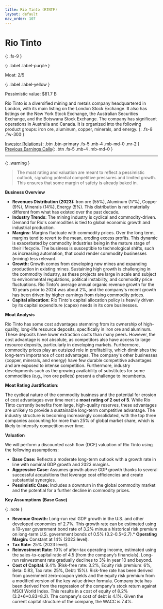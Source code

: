 ```yaml
---
title: Rio Tinto (RTNTF)
layout: default
nav_order: 107
---
```


# Rio Tinto
{: .fs-9 }

{: .label .label-purple }

Moat: 2/5

{: .label .label-yellow }

Pessimistic value: $81.7 B

Rio Tinto is a diversified mining and metals company headquartered in London, with its main listing on the London Stock Exchange. It also has listings on the New York Stock Exchange, the Australian Securities Exchange, and the Botswana Stock Exchange. The company has significant operations in Australia and Canada. It is organized into the following product groups: iron ore, aluminum, copper, minerals, and energy.
{: .fs-6 .fw-300 }

[Investor Relations](https://www.google.com/search?q=RTNTF+investor+relations){: .btn .btn-primary .fs-5 .mb-4 .mb-md-0 .mr-2 }
[Previous Earnings Calls](https://discountingcashflows.com/company/RTNTF/transcripts/){: .btn .fs-5 .mb-4 .mb-md-0 }

---

{: .warning } 
>The moat rating and valuation are meant to reflect a pessimistic outlook, signaling potential competitive pressures and limited growth. This ensures that some margin of safety is already baked in.


**Business Overview**

* **Revenues Distribution (2023):**  Iron ore (55%), Aluminum (17%), Copper (9%), Minerals (14%), Energy (5%). This distribution is not materially different from what has existed over the past decade.
* **Industry Trends:** The mining industry is cyclical and commodity-driven.  Demand for Rio's commodities is tied to global economic growth and industrial production. 
* **Margins:** Margins fluctuate with commodity prices.  Over the long term, margins tend to revert to the mean, eroding excess profits.  This dynamic is exacerbated by commodity industries being in the mature stage of their lifecycle. The business is susceptible to technological shifts, such as increasing automation, that could render commodity businesses (mining) less relevant.
* **Growth:** Growth comes from developing new mines and expanding production in existing mines.  Sustaining high growth is challenging in the commodity industry, as these projects are large in scale and subject to environmental regulations, political instability, and commodity price fluctuations. Rio Tinto's average annual organic revenue growth for the 10 years prior to 2024 was about 2%, and the company's recent growth has been driven by higher earnings from rising commodity prices.
* **Capital allocation:** Rio Tinto's capital allocation policy is heavily driven by its capital expenditure (capex) needs in its core businesses.

**Moat Analysis**

Rio Tinto has some cost advantages stemming from its ownership of high-quality, long-life resource deposits, specifically in iron ore and aluminum.  These deposits have lower extraction costs than many peers. However, the cost advantage is not absolute, as competitors also have access to large resource deposits, particularly in developing markets.  Furthermore, commodity prices play an outsized role in profitability, which diminishes the long-term importance of cost advantages.  The company's other businesses (copper, minerals, and energy) have few durable competitive advantages and are exposed to intense competition.  Furthermore, industry developments such as the growing availability of substitutes for some commodities (e.g., iron ore pellets) present a challenge to incumbents.

**Moat Rating Justification:**

The cyclical nature of the commodity business and the potential for erosion of cost advantages over time merit a **moat rating of 2 out of 5**.  While Rio Tinto currently benefits from large, high-quality reserves, these advantages are unlikely to provide a sustainable long-term competitive advantage.  The industry structure is becoming increasingly consolidated, with the top three companies accounting for more than 25% of global market share, which is likely to intensify competition over time.

**Valuation**

We will perform a discounted cash flow (DCF) valuation of Rio Tinto using the following assumptions:

* **Base Case:** Reflects a moderate long-term outlook with a growth rate in line with nominal GDP growth and 2023 margins.
* **Aggressive Case:**  Assumes growth above GDP growth thanks to several successful acquisitions that leverage cost efficiencies and create substantial synergies.
* **Pessimistic Case:**  Includes a downturn in the global commodity market and the potential for a further decline in commodity prices.

**Key Assumptions (Base Case)**

{: .note }
* **Revenue Growth:** Long-run real GDP growth in the U.S. and other developed economies of 2.7%.  This growth rate can be estimated using a 10-year government bond rate of 3.2% minus a historical risk premium on long-term U.S. government bonds of 0.5% (3.2–0.5=2.7).* **Operating Margin:**  Constant at 14% (2023 level).
* **Tax Rate:** 25% (2023 level).
* **Reinvestment Rate:** 10% of after-tax operating income, estimated using the sales-to-capital ratio of 4.5 (from the company’s financials).  Long-run reinvestment rate gradually declines to 3% in year 10 and beyond.
* **Cost of Capital:**  9.4% (Risk-free rate: 3.2%, Equity risk premium: 6%, Beta: 0.83, Tax rate: 25%, Debt: 15%). Risk-free rate has been derived from government zero-coupon yields and the equity risk premium from a modified version of the key value driver formula. Company beta has been derived from the regression of the company's stock return against MSCI World Index. This results in a cost of equity of 8.2% (3.2+6\*0.83=8.2). The company's cost of debt is 4.1%. Given the current capital structure of the company, the WACC is 7.4%.